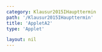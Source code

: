 ```yaml
---
category: Klausur2015IHaupttermin
path: '/Klausur2015IHaupttermin'
title: 'AppletA2'
type: 'Applet'

layout: nil
---
```

<script type="text/javascript" src="{{ site.jsxurl }}/jsxgraphcore.js"></script>
<link type="text/css" href="https://cdnjs.cloudflare.com/ajax/libs/jsxgraph/0.99.6/jsxgraph.css"><link rel="stylesheet" type="text/css" href="{{ site.jsxurl }}/jsxgraph.css" />
<div id="JXG0bda97f0-45bc-4afd-9a97-3e47ae40269b" class="jxgbox" style="width:500px; height:500px">
<script type="text/javascript">
(function(){
 var board = JXG.JSXGraph.initBoard('0bda97f0-45bc-4afd-9a97-3e47ae40269b', {
                boundingbox: [-15, 15, 15, -15],
                showFullscreen: true, axis: true
                
            });
var phi = board.create('slider', [[1,8], [7,8], [0, 54, 90]], {name:'&phi;', fontsize:13});
             
var A = board.create('point', [function() { return 2*Math.sin(phi.Value() * Math.PI/180)-4; },
      function() { return 3*Math.sin(phi.Value() * Math.PI/180)-1; }], {visible:true, label:{fontsize:16, position:'bot'}, size:2, name:'A'});
var B = board.create('point', [-2,-3], {fixed:true, label:{fontsize:16, position:'bot'}, size:2, color:'green'});
var D = board.create('point', [2,3], {name:'D', fixed:true, label:{fontsize:16, position:'bot'}, size:2, color:'green'});
var C = board.create('point', [function() { return -2*Math.sin(phi.Value() * Math.PI/180)+4; },
      function() { return -3*Math.sin(phi.Value() * Math.PI/180)+1; }], {visible:true, label:{fontsize:16, position:'bot'}, size:2, name:'C'});

var AD = board.create('line', [A,D], {straightFirst:false, straightLast:false});
var AB = board.create('line', [A,B], {straightFirst:false, straightLast:false});
var CB = board.create('line', [C,B], {straightFirst:false, straightLast:false});
var CD = board.create('line', [C,D], {straightFirst:false, straightLast:false});
var O = board.create('point', [0,0], {visible:false});
var CD = board.create('line', [O,A], {straightFirst:false, straightLast:false, lastArrow:true, color:'green', strokewidth:3});
var ABCD= board.create('polygon', [A,B,C,D]);

var f = x=> 3/2*x+5;
board.create('functiongraph', [f]);
board.create('text', [-10,10,'M I 2015 HT A 2'], {fontsize: 18});

board.create('text', [5,10, function(){return 'A('+Math.round(100*A.X())/100+'/'+Math.round(100*A.Y())/100+')'}], {fontsize:18});


})();
  
  </script>
  </div>
